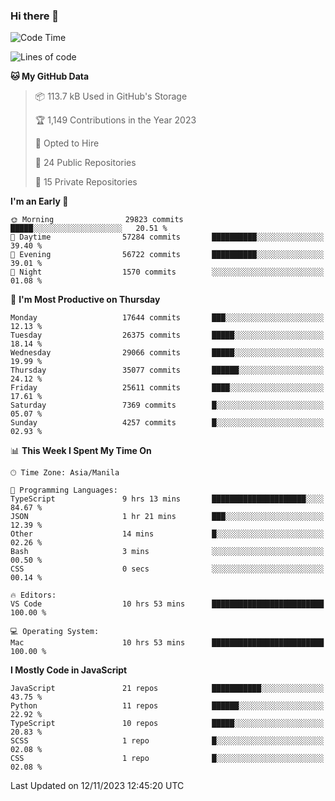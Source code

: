 ### Hi there 👋

<!--START_SECTION:waka-->
![Code Time](http://img.shields.io/badge/Code%20Time-448%20hrs%2018%20mins-blue)

![Lines of code](https://img.shields.io/badge/From%20Hello%20World%20I%27ve%20Written-60.8%20million%20lines%20of%20code-blue)

**🐱 My GitHub Data** 

> 📦 113.7 kB Used in GitHub's Storage 
 > 
> 🏆 1,149 Contributions in the Year 2023
 > 
> 💼 Opted to Hire
 > 
> 📜 24 Public Repositories 
 > 
> 🔑 15 Private Repositories 
 > 
**I'm an Early 🐤** 

```text
🌞 Morning                29823 commits       █████░░░░░░░░░░░░░░░░░░░░   20.51 % 
🌆 Daytime                57284 commits       ██████████░░░░░░░░░░░░░░░   39.40 % 
🌃 Evening                56722 commits       ██████████░░░░░░░░░░░░░░░   39.01 % 
🌙 Night                  1570 commits        ░░░░░░░░░░░░░░░░░░░░░░░░░   01.08 % 
```
📅 **I'm Most Productive on Thursday** 

```text
Monday                   17644 commits       ███░░░░░░░░░░░░░░░░░░░░░░   12.13 % 
Tuesday                  26375 commits       █████░░░░░░░░░░░░░░░░░░░░   18.14 % 
Wednesday                29066 commits       █████░░░░░░░░░░░░░░░░░░░░   19.99 % 
Thursday                 35077 commits       ██████░░░░░░░░░░░░░░░░░░░   24.12 % 
Friday                   25611 commits       ████░░░░░░░░░░░░░░░░░░░░░   17.61 % 
Saturday                 7369 commits        █░░░░░░░░░░░░░░░░░░░░░░░░   05.07 % 
Sunday                   4257 commits        █░░░░░░░░░░░░░░░░░░░░░░░░   02.93 % 
```


📊 **This Week I Spent My Time On** 

```text
🕑︎ Time Zone: Asia/Manila

💬 Programming Languages: 
TypeScript               9 hrs 13 mins       █████████████████████░░░░   84.67 % 
JSON                     1 hr 21 mins        ███░░░░░░░░░░░░░░░░░░░░░░   12.39 % 
Other                    14 mins             █░░░░░░░░░░░░░░░░░░░░░░░░   02.26 % 
Bash                     3 mins              ░░░░░░░░░░░░░░░░░░░░░░░░░   00.50 % 
CSS                      0 secs              ░░░░░░░░░░░░░░░░░░░░░░░░░   00.14 % 

🔥 Editors: 
VS Code                  10 hrs 53 mins      █████████████████████████   100.00 % 

💻 Operating System: 
Mac                      10 hrs 53 mins      █████████████████████████   100.00 % 
```

**I Mostly Code in JavaScript** 

```text
JavaScript               21 repos            ███████████░░░░░░░░░░░░░░   43.75 % 
Python                   11 repos            ██████░░░░░░░░░░░░░░░░░░░   22.92 % 
TypeScript               10 repos            █████░░░░░░░░░░░░░░░░░░░░   20.83 % 
SCSS                     1 repo              █░░░░░░░░░░░░░░░░░░░░░░░░   02.08 % 
CSS                      1 repo              █░░░░░░░░░░░░░░░░░░░░░░░░   02.08 % 
```




 Last Updated on 12/11/2023 12:45:20 UTC
<!--END_SECTION:waka-->
